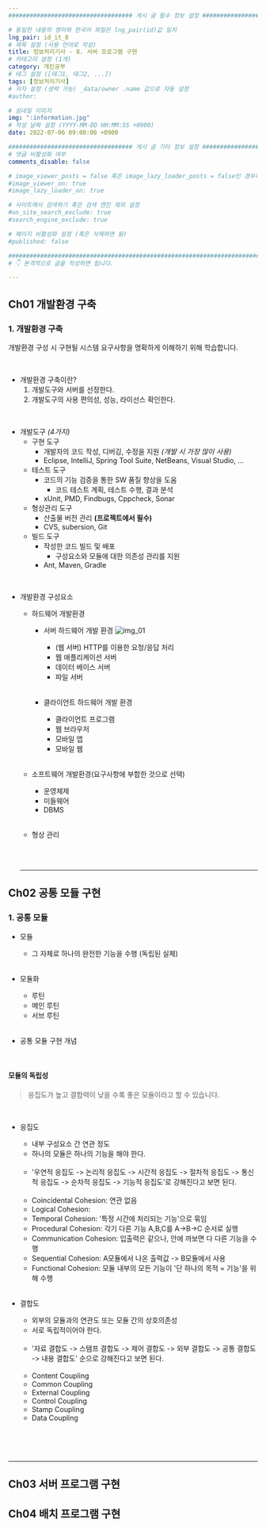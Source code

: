 ```yaml
---
################################### 게시 글 필수 정보 설정 ###################################

# 동일한 내용의 영어와 한국어 파일은 lng_pair(id)값 일치
lng_pair: id_it_8
# 제목 설정 (사용 언어로 작성)
title: 정보처리기사 - 8. 서버 프로그램 구현
# 카테고리 설정 (1개)
category: 개인공부
# 태그 설정 ([태그1, 태그2, ...])
tags: [정보처리기사] 
# 저자 설정 (생략 가능) _data/owner .name 값으로 자동 설정
#author: 

# 섬네일 이미지
img: ":information.jpg" 
# 작성 날짜 설정 (YYYY-MM-DD HH:MM:SS +0900)
date: 2022-07-06 09:00:00 +0900

################################### 게시 글 기타 정보 설정 ###################################
# 댓글 비활성화 여부
comments_disable: false

# image_viewer_posts = false 혹은 image_lazy_loader_posts = false인 경우에만 사용
#image_viewer_on: true
#image_lazy_loader_on: true

# 사이트에서 검색하기 혹은 검색 엔진 제외 설정 
#on_site_search_exclude: true
#search_engine_exclude: true

# 페이지 비활성화 설정 (혹은 삭제하면 됨)
#published: false

##########################################################################################
# 👇 본격적으로 글을 작성하면 됩니다. 

---
```

<!-- outline-start -->


<!-- outline-end -->

## Ch01 개발환경 구축

### 1. 개발환경 구축
개발환경 구성 시 구현될 시스템 요구사항을 명확하게 이해하기 위해 학습합니다.

<br>

* 개발환경 구축이란?
    1. 개발도구와 서버를 선정한다.
    2. 개발도구의 사용 편의성, 성능, 라이선스 확인한다.

<br>

* 개발도구 *(4가지)*
    * 구현 도구
        * 개발자의 코드 작성, 디버깅, 수정을 지원 *(개발 시 가장 많이 사용)*
        * Eclipse, IntelliJ, Spring Tool Suite, NetBeans, Visual Studio, ...
    * 테스트 도구
        * 코드의 기능 검증을 통한 SW 품질 향상을 도움
            * 코드 테스트 계획, 테스트 수행, 결과 분석
        * xUnit, PMD, Findbugs, Cppcheck, Sonar
    * 형상관리 도구
        * 산출물 버전 관리 **(프로젝트에서 필수)**
        * CVS, subersion, Git
    * 빌드 도구
        * 작성한 코드 빌드 및 배포
            * 구성요소와 모듈에 대한 의존성 관리를 지원
        * Ant, Maven, Gradle

<br>

* 개발환경 구성요소
    * 하드웨어 개발환경
        * 서버 하드웨어 개발 환경
            ![img_01](https://user-images.githubusercontent.com/105165938/178332193-fa1af568-7f71-41da-8a5a-5f109b96ed4d.jpeg)
            * (웹 서버) HTTP를 이용한 요청/응답 처리
            * 웹 애플리케이션 서버
            * 데이터 베이스 서버
            * 파일 서버

            <br>

        * 클라이언트 하드웨어 개발 환경
            * 클라이언트 프로그램
            * 웹 브라우저
            * 모바일 앱
            * 모바일 웹

            <br>

    * 소프트웨어 개발환경(요구사항에 부합한 것으로 선택)
        * 운영체제
        * 미들웨어
        * DBMS
        
        <br>

    * 형상 관리


    <br><br>
    <hr>



## Ch02 공통 모듈 구현

### 1. 공통 모듈

* 모듈 
    * 그 자체로 하나의 완전한 기능을 수행 (독립된 실체)

    <br>

* 모듈화
    * 루틴
    * 메인 루틴
    * 서브 루틴

    <br>

* 공통 모듈 구현 개념

<br>



#### 모듈의 독립성

> 응집도가 높고 결합력이 낮을 수록 좋은 모듈이라고 할 수 있습니다.

<br>

* 응집도
    * 내부 구성요소 간 연관 정도
    * 하나의 모듈은 하나의 기능을 해야 한다.

    <br>

    * '우연적 응집도 -> 논리적 응집도 -> 시간적 응집도 -> 절차적 응집도 -> 통신적 응집도 -> 순차적 응집도 -> 기능적 응집도'로 강해진다고 보면 된다.

    <br>

    * Coincidental Cohesion: 연관 없음
    * Logical Cohesion: 
    * Temporal Cohesion: '특정 시간에 처리되는 기능'으로 묶임
    * Procedural Cohesion: 각기 다른 기능 A,B,C를 A->B->C 순서로 실행
    * Communication Cohesion: 입출력은 같으나, 안에 까보면 다 다른 기능을 수행
    * Sequential Cohesion: A모듈에서 나온 출력값 -> B모듈에서 사용
    * Functional Cohesion: 모듈 내부의 모든 기능이 '단 하나의 목적 = 기능'을 위해 수행

    <br>

* 결합도
    * 외부의 모듈과의 연관도 또는 모듈 간의 상호의존성
    * 서로 독립적이어야 한다.

    <br>

    * '자료 결합도 -> 스탬프 결합도 -> 제어 결합도 -> 외부 결합도 -> 공통 결합도 -> 내용 결합도' 순으로 강해진다고 보면 된다.

    <br>

    * Content Coupling
    * Common Coupling
    * External Coupling
    * Control Coupling
    * Stamp Coupling
    * Data Coupling

    <br>

<br><br>
<hr>


## Ch03 서버 프로그램 구현


## Ch04 배치 프로그램 구현

